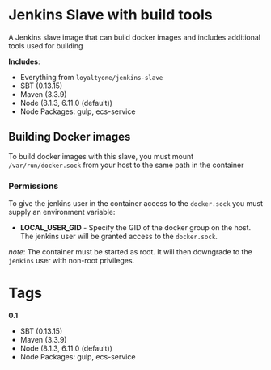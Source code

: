 # Jenkins Slave with build tools

A Jenkins slave image that can build docker images and includes additional tools used for building

**Includes**:
- Everything from `loyaltyone/jenkins-slave`
- SBT (0.13.15)
- Maven (3.3.9)
- Node (8.1.3, 6.11.0 (default))
- Node Packages: gulp, ecs-service

## Building Docker images

To build docker images with this slave, you must mount `/var/run/docker.sock` from your host
to the same path in the container

### Permissions

To give the jenkins user in the container access to the `docker.sock` you must supply an environment variable:

- **LOCAL_USER_GID** - Specify the GID of the docker group on the host. The jenkins user will be granted access to the `docker.sock`.

*note*: The container must be started as root. It will then downgrade to the `jenkins` user with non-root privileges.


# Tags

**0.1**

- SBT (0.13.15)
- Maven (3.3.9)
- Node (8.1.3, 6.11.0 (default))
- Node Packages: gulp, ecs-service
